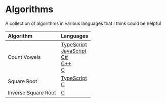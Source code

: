 # Algorithms
A collection of algorithms in various languages that I think could be helpful

| Algorithm           | Languages                                                                                                                                                                                   |
| :------------------ | :------------------------------------------------------------------------------------------------------------------------------------------------------------------------------------------ |
| Count Vowels        | [TypeScript](/count_vowels/typescript.ts)<br/>[JavaScript](/count_vowels/javascript.js)<br/>[C#](/count_vowels/csharp.cs)<br/>[C++](/count_vowels/cplusplus.cpp)<br/>[C](/count_vowels/c.c) |
| Square Root         | [TypeScript](/square_root/typescript.ts)<br />                                                                                                                       [C](/square_root/c.c)  |
| Inverse Square Root | [C](/inverse_square_root/c.c)                                                                                                                                                               |